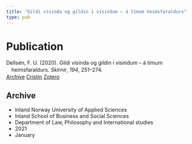 ```yaml
---
title: "Gildi vísinda og gildin í vísindum – á tímum heimsfaraldurs"
type: pub
---
```

<h1>Publication</h1>
<article id="csl-bib-container-MWLCTNKS" class="csl-bib-container">
  <div class="csl-bib-body" style="line-height: 1.35; padding-left: 1em; text-indent:-1em;">
  <div class="csl-entry">Dells&#xE9;n, F. U. (2020). Gildi v&#xED;sinda og gildin &#xED; v&#xED;sindum &#x2013; &#xE1; t&#xED;mum heimsfaraldurs. <i>Sk&#xED;rnir</i>, <i>194</i>, 251&#x2013;274.</div>
</div>
  <div class="csl-bib-buttons">
    <a href="#taxonomy-article-MWLCTNKS" class="csl-bib-button">Archive</a>
    <a href="https://app.cristin.no/results/show.jsf?id=1876943" alt="Cristin URL" class="csl-bib-button">Cristin</a>
    <a href="http://zotero.org/groups/5022929/items/MWLCTNKS" alt="Zotero URL" class="csl-bib-button">Zotero</a>
  </div>
  <div id="csl-bib-meta-container-MWLCTNKS"></div>
</article>
<div id="csl-bib-meta-MWLCTNKS" class="csl-bib-meta">
  <article id="taxonomy-article-MWLCTNKS" class="taxonomy-article">
    <h1>Archive</h1>
    <ul>
      <li>Inland Norway University of Applied Sciences</li>
      <li>Inland School of Business and Social Sciences</li>
      <li>Department of Law, Philosophy and International studies</li>
      <li>2021</li>
      <li>January</li>
    </ul>
  </article>
</div>
